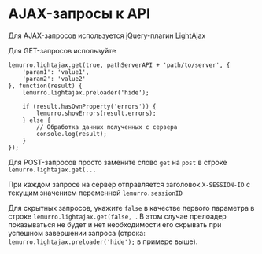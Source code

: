 # AJAX-запросы к API

Для AJAX-запросов используется jQuery-плагин [LightAjax](https://github.com/DimNS/jQuery.LightAjax)

Для GET-запросов используйте
```
lemurro.lightajax.get(true, pathServerAPI + 'path/to/server', {
    'param1': 'value1',
    'param2': 'value2'
}, function(result) {
    lemurro.lightajax.preloader('hide');

    if (result.hasOwnProperty('errors')) {
        lemurro.showErrors(result.errors);
    } else {
        // Обработка данных полученных с сервера
        console.log(result);
    }
});
```
Для POST-запросов просто замените слово `get` на `post` в строке `lemurro.lightajax.get(...`

При каждом запросе на сервер отправляется заголовок `X-SESSION-ID` с текущим значением переменной `lemurro.sessionID`

Для скрытных запросов, укажите `false` в качестве первого параметра в строке `lemurro.lightajax.get(false, `. В этом случае прелоадер показываться не будет и нет необходимости его скрывать при успешном завершении запроса (строка: `lemurro.lightajax.preloader('hide');` в примере выше).
